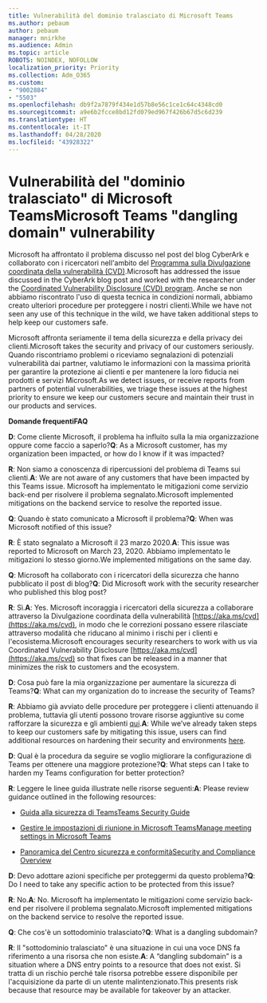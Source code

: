 ```yaml
---
title: Vulnerabilità del dominio tralasciato di Microsoft Teams
ms.author: pebaum
author: pebaum
manager: mnirkhe
ms.audience: Admin
ms.topic: article
ROBOTS: NOINDEX, NOFOLLOW
localization_priority: Priority
ms.collection: Adm_O365
ms.custom:
- "9002884"
- "5503"
ms.openlocfilehash: db9f2a7879f434e1d57b8e56c1ce1c64c4348cd0
ms.sourcegitcommit: a9e6b2fcce8bd12fd079ed967f426b67d5c6d239
ms.translationtype: HT
ms.contentlocale: it-IT
ms.lasthandoff: 04/28/2020
ms.locfileid: "43928322"
---
```

# <a name="microsoft-teams-dangling-domain-vulnerability"></a><span data-ttu-id="84a4e-102">Vulnerabilità del "dominio tralasciato" di Microsoft Teams</span><span class="sxs-lookup"><span data-stu-id="84a4e-102">Microsoft Teams "dangling domain" vulnerability</span></span>

<span data-ttu-id="84a4e-103">Microsoft ha affrontato il problema discusso nel post del blog CyberArk e collaborato con i ricercatori nell'ambito del [Programma sulla Divulgazione coordinata della vulnerabilità (CVD)](https://aka.ms/cvd).</span><span class="sxs-lookup"><span data-stu-id="84a4e-103">Microsoft has addressed the issue discussed in the CyberArk blog post and worked with the researcher under the [Coordinated Vulnerability Disclosure (CVD) program](https://aka.ms/cvd).</span></span> <span data-ttu-id="84a4e-104">Anche se non abbiamo riscontrato l'uso di questa tecnica in condizioni normali, abbiamo creato ulteriori procedure per proteggere i nostri clienti.</span><span class="sxs-lookup"><span data-stu-id="84a4e-104">While we have not seen any use of this technique in the wild, we have taken additional steps to help keep our customers safe.</span></span>

<span data-ttu-id="84a4e-105">Microsoft affronta seriamente il tema della sicurezza e della privacy dei clienti.</span><span class="sxs-lookup"><span data-stu-id="84a4e-105">Microsoft takes the security and privacy of our customers seriously.</span></span> <span data-ttu-id="84a4e-106">Quando riscontriamo problemi o riceviamo segnalazioni di potenziali vulnerabilità dai partner, valutiamo le informazioni con la massima priorità per garantire la protezione ai clienti e per mantenere la loro fiducia nei prodotti e servizi Microsoft.</span><span class="sxs-lookup"><span data-stu-id="84a4e-106">As we detect issues, or receive reports from partners of potential vulnerabilities, we triage these issues at the highest priority to ensure we keep our customers secure and maintain their trust in our products and services.</span></span>

<span data-ttu-id="84a4e-107">**Domande frequenti**</span><span class="sxs-lookup"><span data-stu-id="84a4e-107">**FAQ**</span></span>

<span data-ttu-id="84a4e-108">**D**: Come cliente Microsoft, il problema ha influito sulla la mia organizzazione oppure come faccio a saperlo?</span><span class="sxs-lookup"><span data-stu-id="84a4e-108">**Q**: As a Microsoft customer, has my organization been impacted, or how do I know if it was impacted?</span></span>

<span data-ttu-id="84a4e-109">**R**: Non siamo a conoscenza di ripercussioni del problema di Teams sui clienti.</span><span class="sxs-lookup"><span data-stu-id="84a4e-109">**A**: We are not aware of any customers that have been impacted by this Teams issue.</span></span> <span data-ttu-id="84a4e-110">Microsoft ha implementato le mitigazioni come servizio back-end per risolvere il problema segnalato.</span><span class="sxs-lookup"><span data-stu-id="84a4e-110">Microsoft implemented mitigations on the backend service to resolve the reported issue.</span></span>

<span data-ttu-id="84a4e-111">**Q**: Quando è stato comunicato a Microsoft il problema?</span><span class="sxs-lookup"><span data-stu-id="84a4e-111">**Q**: When was Microsoft notified of this issue?</span></span>

<span data-ttu-id="84a4e-112">**R**: È stato segnalato a Microsoft il 23 marzo 2020.</span><span class="sxs-lookup"><span data-stu-id="84a4e-112">**A**: This issue was reported to Microsoft on March 23, 2020.</span></span> <span data-ttu-id="84a4e-113">Abbiamo implementato le mitigazioni lo stesso giorno.</span><span class="sxs-lookup"><span data-stu-id="84a4e-113">We implemented mitigations on the same day.</span></span>

<span data-ttu-id="84a4e-114">**Q**: Microsoft ha collaborato con i ricercatori della sicurezza che hanno pubblicato il post di blog?</span><span class="sxs-lookup"><span data-stu-id="84a4e-114">**Q**: Did Microsoft work with the security researcher who published this blog post?</span></span>

<span data-ttu-id="84a4e-115">**R**: Sì.</span><span class="sxs-lookup"><span data-stu-id="84a4e-115">**A**: Yes.</span></span> <span data-ttu-id="84a4e-116">Microsoft incoraggia i ricercatori della sicurezza a collaborare attraverso la Divulgazione coordinata della vulnerabilità [https://aka.ms/cvd](https://aka.ms/cvd), in modo che le correzioni possano essere rilasciate attraverso modalità che riducano al minimo i rischi per i clienti e l'ecosistema.</span><span class="sxs-lookup"><span data-stu-id="84a4e-116">Microsoft encourages security researchers to work with us via Coordinated Vulnerability Disclosure [https://aka.ms/cvd](https://aka.ms/cvd) so that fixes can be released in a manner that minimizes the risk to customers and the ecosystem.</span></span>  

<span data-ttu-id="84a4e-117">**D**: Cosa può fare la mia organizzazione per aumentare la sicurezza di Teams?</span><span class="sxs-lookup"><span data-stu-id="84a4e-117">**Q**: What can my organization do to increase the security of Teams?</span></span>  

<span data-ttu-id="84a4e-118">**R**: Abbiamo già avviato delle procedure per proteggere i clienti attenuando il problema, tuttavia gli utenti possono trovare risorse aggiuntive su come rafforzare la sicurezza e gli ambienti [qui](https://www.microsoft.com/microsoft-365/blog/2020/04/06/it-professionals-privacy-security-microsoft-teams/).</span><span class="sxs-lookup"><span data-stu-id="84a4e-118">**A**: While we’ve already taken steps to keep our customers safe by mitigating this issue, users can find additional resources on hardening their security and environments [here](https://www.microsoft.com/microsoft-365/blog/2020/04/06/it-professionals-privacy-security-microsoft-teams/).</span></span>  

<span data-ttu-id="84a4e-119">**D**: Qual è la procedura da seguire se voglio migliorare la configurazione di Teams per ottenere una maggiore protezione?</span><span class="sxs-lookup"><span data-stu-id="84a4e-119">**Q**: What steps can I take to harden my Teams configuration for better protection?</span></span>

<span data-ttu-id="84a4e-120">**R**: Leggere le linee guida illustrate nelle risorse seguenti:</span><span class="sxs-lookup"><span data-stu-id="84a4e-120">**A**: Please review guidance outlined in the following resources:</span></span> 

- [<span data-ttu-id="84a4e-121">Guida alla sicurezza di Teams</span><span class="sxs-lookup"><span data-stu-id="84a4e-121">Teams Security Guide</span></span>](https://docs.microsoft.com/microsoftteams/teams-security-guide)

- [<span data-ttu-id="84a4e-122">Gestire le impostazioni di riunione in Microsoft Teams</span><span class="sxs-lookup"><span data-stu-id="84a4e-122">Manage meeting settings in Microsoft Teams</span></span>](https://docs.microsoft.com/microsoftteams/meeting-settings-in-teams)

- [<span data-ttu-id="84a4e-123">Panoramica del Centro sicurezza e conformità</span><span class="sxs-lookup"><span data-stu-id="84a4e-123">Security and Compliance Overview</span></span>](https://docs.microsoft.com/microsoftteams/security-compliance-overview)

<span data-ttu-id="84a4e-124">**D**: Devo adottare azioni specifiche per proteggermi da questo problema?</span><span class="sxs-lookup"><span data-stu-id="84a4e-124">**Q**: Do I need to take any specific action to be protected from this issue?</span></span>

<span data-ttu-id="84a4e-125">**R**: No.</span><span class="sxs-lookup"><span data-stu-id="84a4e-125">**A**: No.</span></span> <span data-ttu-id="84a4e-126">Microsoft ha implementato le mitigazioni come servizio back-end per risolvere il problema segnalato.</span><span class="sxs-lookup"><span data-stu-id="84a4e-126">Microsoft implemented mitigations on the backend service to resolve the reported issue.</span></span>

<span data-ttu-id="84a4e-127">**Q**: Che cos'è un sottodominio tralasciato?</span><span class="sxs-lookup"><span data-stu-id="84a4e-127">**Q**: What is a dangling subdomain?</span></span>

<span data-ttu-id="84a4e-128">**R**: Il "sottodominio tralasciato" è una situazione in cui una voce DNS fa riferimento a una risorsa che non esiste.</span><span class="sxs-lookup"><span data-stu-id="84a4e-128">**A**:  A “dangling subdomain” is a situation where a DNS entry points to a resource that does not exist.</span></span>  <span data-ttu-id="84a4e-129">Si tratta di un rischio perché tale risorsa potrebbe essere disponibile per l'acquisizione da parte di un utente malintenzionato.</span><span class="sxs-lookup"><span data-stu-id="84a4e-129">This presents risk because that resource may be available for takeover by an attacker.</span></span>

